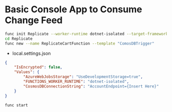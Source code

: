 # Basic Console App to Consume Change Feed


```bash
func init Replicate --worker-runtime dotnet-isolated --target-framework net8.0
cd Replicate
func new --name ReplicateCartFunction --template "ComosDBTrigger"
```

* local.settings.json

```json
{
    "IsEncrypted": false,
    "Values": {
        "AzureWebJobsStorage": "UseDevelopmentStorage=true",
        "FUNCTIONS_WORKER_RUNTIME": "dotnet-isolated",
        "CosmosDBConnectionString": "AccountEndpoint={Insert Here}"
    }
}
```

```bash
func start
```
